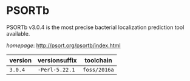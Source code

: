 # PSORTb

PSORTb v3.0.4 is the most precise bacterial localization prediction tool available.

*homepage*: <http://psort.org/psortb/index.html>

version | versionsuffix | toolchain
--------|---------------|----------
``3.0.4`` | ``-Perl-5.22.1`` | ``foss/2016a``
